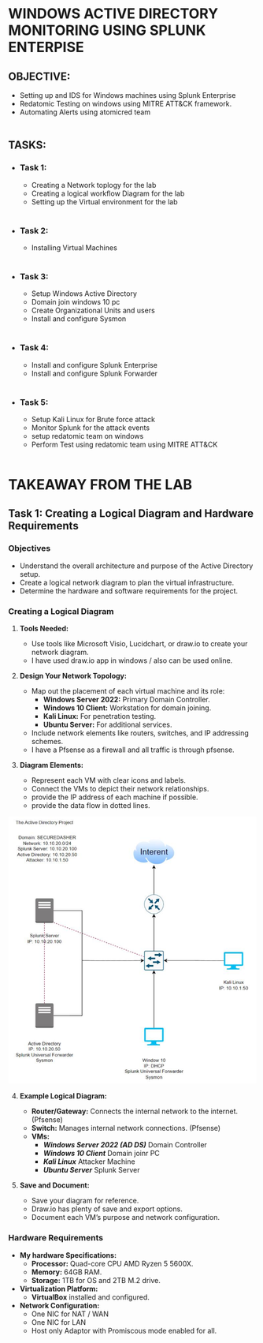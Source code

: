 # WINDOWS ACTIVE DIRECTORY MONITORING USING SPLUNK ENTERPISE

## OBJECTIVE:<br>

- Setting up and IDS for Windows machines using Splunk Enterprise
- Redatomic Testing on windows using MITRE ATT&CK framework.
- Automating Alerts using atomicred team<br><br>

## TASKS:<br>

- ### Task 1:
     - Creating a Network toplogy for the lab
     - Creating a logical workflow Diagram for the lab
     - Setting up the Virtual environment for the lab<br><br>
- ### Task 2:
     - Installing Virtual Machines<br><br>
- ### Task 3:
     - Setup Windows Active Directory
     - Domain join windows 10 pc
     - Create Organizational Units and users
     - Install and configure Sysmon <br><br>
- ### Task 4:
     - Install and configure Splunk Enterprise
     - Install and configure Splunk Forwarder<br><br> 
- ### Task 5:
     - Setup Kali Linux for Brute force attack
     - Monitor Splunk for the attack events
     - setup redatomic team on windows
     - Perform Test using redatomic team using MITRE ATT&CK <br><br>

# TAKEAWAY FROM THE LAB

<!--
![image](https://github.com/rajeevlraman/SIEM/assets/85452477/bcb3bf3a-7658-4b88-a852-a4266d28eb1a)

-->

## Task 1: Creating a Logical Diagram and Hardware Requirements


### Objectives
- Understand the overall architecture and purpose of the Active Directory setup.
- Create a logical network diagram to plan the virtual infrastructure.
- Determine the hardware and software requirements for the project.

### Creating a Logical Diagram
1. **Tools Needed:**
   - Use tools like Microsoft Visio, Lucidchart, or draw.io to create your network diagram.
   - I have used draw.io app in windows / also can be used online.

2. **Design Your Network Topology:**
   - Map out the placement of each virtual machine and its role:
     - **Windows Server 2022:** Primary Domain Controller.
     - **Windows 10 Client:** Workstation for domain joining.
     - **Kali Linux:** For penetration testing.
     - **Ubuntu Server:** For additional services.
   - Include network elements like routers, switches, and IP addressing schemes.
   - I have a Pfsense as a firewall and all traffic is through pfsense.

3. **Diagram Elements:**
   - Represent each VM with clear icons and labels.
   - Connect the VMs to depict their network relationships.
   - provide the IP address of each machine if possible.
   - provide the data flow in dotted lines.

![image](/assets/images/Image2.jpg)

4. **Example Logical Diagram:**
   - **Router/Gateway:** Connects the internal network to the internet. (Pfsense)
   - **Switch:** Manages internal network connections. (Pfsense)
   - **VMs:**
     - ***Windows Server 2022 (AD DS)***  Domain Controller
     - ***Windows 10 Client***  Domain joinr PC
     - ***Kali Linux***  Attacker Machine
     - ***Ubuntu Server***  Splunk Server

5. **Save and Document:**
   - Save your diagram for reference.
   - Draw.io has plenty of save and export options.
   - Document each VM’s purpose and network configuration.

### Hardware Requirements
- **My hardware Specifications:**
  - **Processor:** Quad-core CPU AMD Ryzen 5 5600X.
  - **Memory:** 64GB RAM.
  - **Storage:** 1TB for OS and 2TB M.2 drive.
- **Virtualization Platform:**
  - **VirtualBox** installed and configured.
- **Network Configuration:**
  - One NIC for NAT / WAN
  - One NIC for LAN
  - Host only Adaptor with Promiscous mode enabled for all.
